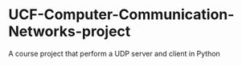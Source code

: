 # UCF-Computer-Communication-Networks-project
A course project that perform a UDP server and client in Python
